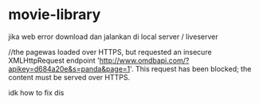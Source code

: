 # movie-library

jika web error download dan jalankan di local server / liveserver

//the pagewas loaded over HTTPS, but requested an insecure XMLHttpRequest endpoint 'http://www.omdbapi.com/?apikey=d684a20e&s=panda&page=1'. This request has been blocked; the content must be served over HTTPS.

idk how to fix dis